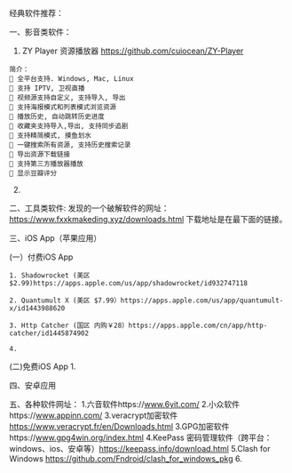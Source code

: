 经典软件推荐：


一、影音类软件：

  1. ZY Player 资源播放器 https://github.com/cuiocean/ZY-Player
    
    简介：
    🍕 全平台支持. Windows, Mac, Linux
    🍥 支持 IPTV, 卫视直播
    🍔 视频源支持自定义, 支持导入, 导出
    🍟 支持海报模式和列表模式浏览资源
    🌭 播放历史, 自动跳转历史进度
    🍿 收藏夹支持导入,导出, 支持同步追剧
    🥙 支持精简模式, 摸鱼划水
    🥪 一键搜索所有资源, 支持历史搜索记录
    🌮 导出资源下载链接
    🍣 支持第三方播放器播放
    🍤 显示豆瓣评分

2. 


二、工具类软件:
发现的一个破解软件的网址：https://www.fxxkmakeding.xyz/downloads.html
下载地址是在最下面的链接。







三、iOS App（苹果应用）

  (一）付费iOS App
  
    1. Shadowrocket (美区 $2.99)https://apps.apple.com/us/app/shadowrocket/id932747118

    2. Quantumult X (美区 $7.99）https://apps.apple.com/us/app/quantumult-x/id1443988620
 
    3. Http Catcher (国区 内购￥28）https://apps.apple.com/cn/app/http-catcher/id1445874902
    
    4.




  (二)免费iOS App
    1.





四、安卓应用 




五、各种软件网址：
1.六音软件https://www.6yit.com/
2.小众软件https://www.appinn.com/
3.veracrypt加密软件  https://www.veracrypt.fr/en/Downloads.html
3.GPG加密软件https://www.gpg4win.org/index.html
4.KeePass 密码管理软件（跨平台：windows、ios、安卓等）https://keepass.info/download.html
5.Clash for Windows https://github.com/Fndroid/clash_for_windows_pkg
6.








